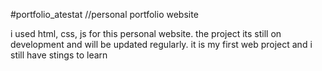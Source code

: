 #portfolio_atestat
//personal portfolio website

i used html, css, js for this personal website. 
the project its still on development and will be updated regularly.
it is my first web project and i still have stings to learn
